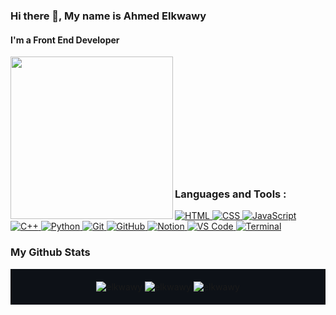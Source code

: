### Hi there 👋, My name is Ahmed Elkwawy
#### I'm a Front End Developer

<img src="https://github.com/abhisheknaiidu/abhisheknaiidu/raw/master/code.gif?raw=true" align="left" height="260" width="" /> 

<br>
<br>
<br>
<br>
<br>
<br>
<br>
<br>
<br>
<br>
<br>

### Languages and Tools :
<div>
  <a href="https://developer.mozilla.org/en-US/docs/Web/HTML" target="_blank">
    <img src="https://img.shields.io/badge/HTML5-E34F26?style=for-the-badge&logo=html5&logoColor=white" alt="HTML" />
  </a>  
  <a href="https://developer.mozilla.org/en-US/docs/Web/CSS" target="_blank"> 
    <img src="https://img.shields.io/badge/CSS3-1572B6?style=for-the-badge&logo=css3&logoColor=white" alt="CSS" />
  </a>
  <a href="https://developer.mozilla.org/en-US/docs/Web/JavaScript" target="_blank">
      <img src="https://img.shields.io/badge/JavaScript-F7DF1E?style=for-the-badge&logo=javascript&logoColor=black" alt="JavaScript" />
  </a>
  <a href="https://www.iso.org/standard/74528.html" target="_blank">
      <img src="https://img.shields.io/badge/c++-%2300599C.svg?style=for-the-badge&logo=c%2B%2B&logoColor=white" alt="C++"  />
  </a> 
  <a href="https://www.python.org/" target="_blank">
      <img src="https://img.shields.io/badge/Python-3776AB?style=for-the-badge&logo=python&logoColor=white" alt="Python" />
  </a> 
 <a href="https://git-scm.com/" target="_blank">
      <img src="https://img.shields.io/badge/Git-F05032?style=for-the-badge&logo=git&logoColor=white" alt="Git"  />
  </a> 
  <a href="https://github.com/" target="_blank">
      <img src="https://img.shields.io/badge/GitHub-100000?style=for-the-badge&logo=github&logoColor=white" alt="GitHub" />
  </a>
  <a href="https://www.notion.so/" target="_blank">
      <img src="https://img.shields.io/badge/Notion-000000?style=for-the-badge&logo=notion&logoColor=white" alt="Notion" />
  </a>
  <a href="https://code.visualstudio.com/" target="_blank">
      <img src="https://img.shields.io/badge/VS_Code-007ACC?style=for-the-badge&logo=visual-studio-code&logoColor=white" alt="VS Code" />
  </a> 
  <a href="https://en.wikipedia.org/wiki/Command-line_interface" target="_blank">
     <img src="https://img.shields.io/badge/Terminal-000000?style=for-the-badge&logo=gnubash&logoColor=white" alt="Terminal" />
  </a> 
</a> 
</div>   

### My Github Stats
<div align="center" style="background-color: #0d1117; padding: 20px;">
  
<img src="https://github-readme-stats.vercel.app/api?username=elkwawy&show_icons=true&locale=en&theme=vue-dark&title_color=0366d6&icon_color=0366d6&text_color=c9d1d9&bg_color=0d1117" alt="elkwawy"/>
  
<img src="https://github-readme-streak-stats.herokuapp.com/?user=elkwawy&theme=vue-dark&background=0d1117&title_color=0366d6&icon_color=0366d6&text_color=c9d1d9" alt="elkwawy" />
  
<img src="https://github-readme-stats.vercel.app/api/top-langs?username=elkwawy&show_icons=true&locale=en&theme=vue-dark&layout=compact&title_color=0366d6&icon_color=0366d6&text_color=c9d1d9&bg_color=0d1117" alt="elkwawy" />

</div>
